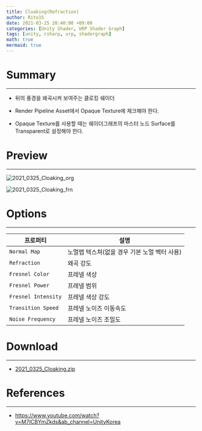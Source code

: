 ```yaml
---
title: Cloaking(Refraction)
author: Rito15
date: 2021-03-25 20:40:00 +09:00
categories: [Unity Shader, URP Shader Graph]
tags: [unity, csharp, urp, shadergraph]
math: true
mermaid: true
---
```


# Summary
---

- 뒤의 풍경을 왜곡시켜 보여주는 클로킹 쉐이더

- Render Pipeline Asset에서 Opaque Texture에 체크해야 한다.

- Opaque Texture를 사용할 때는 쉐이더그래프의 마스터 노드 Surface를 Transparent로 설정해야 한다.


# Preview
---

![2021_0325_Cloaking_org](https://user-images.githubusercontent.com/42164422/112468986-45362600-8dac-11eb-8b9a-3f3412491a60.gif)

![2021_0325_Cloaking_frn](https://user-images.githubusercontent.com/42164422/112468989-46675300-8dac-11eb-90af-913819a2f1ef.gif)

# Options
---

|프로퍼티|설명
|---|---|
|`Normal Map`|노멀맵 텍스쳐(없을 경우 기본 노멀 벡터 사용)|
|`Refraction`|왜곡 강도|
|`Fresnel Color`|프레넬 색상|
|`Fresnel Power`|프레넬 범위|
|`Fresnel Intensity`|프레넬 색상 강도|
|`Transition Speed`|프레넬 노이즈 이동속도|
|`Noise Frequency`|프레넬 노이즈 조밀도|


# Download
---
- [2021_0325_Cloaking.zip](https://github.com/rito15/Images/files/6204424/2021_0325_Cloaking.zip)


# References
---
- <https://www.youtube.com/watch?v=M7ICBYmZkds&ab_channel=UnityKorea>

